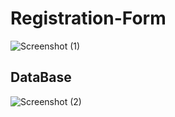 # Registration-Form
![Screenshot (1)](https://user-images.githubusercontent.com/103630608/208332781-dfc638f1-19ee-401b-8be3-f71bddb29ca4.png)

## DataBase
![Screenshot (2)](https://user-images.githubusercontent.com/103630608/208333090-0e3d16a6-7ad8-47d7-b57a-dfc3c6591b88.png)
